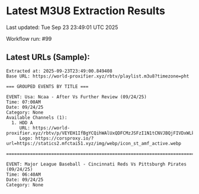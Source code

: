 # Latest M3U8 Extraction Results

Last updated: Tue Sep 23 23:49:01 UTC 2025

Workflow run: #99

## Latest URLs (Sample):
```
Extracted at: 2025-09-23T23:49:00.849408
Base URL: https://world-proxifier.xyz/rbtv/playlist.m3u8?timezone=pht

=== GROUPED EVENTS BY TITLE ===

EVENT: Usa: Ncaa - After Vs Further Review (09/24/25)
Time: 07:00AM
Date: 09/24/25
Category: None
Available Channels (1):
  1. HDD A
     URL: https://world-proxifier.xyz/rbtv/p/VEYEH1IfBgYCQihWAlUxQDFCMzJSFzI1N1tCNVJBQjFIVDxWLkIqHiwHKhYaCisVEwcqFxcEExYR/index.m3u8
     Logo: https://corsproxy.io/?url=https://statics2.mfctai51.xyz/img/webp/icon_st_amf_active.webp

================================================================================

EVENT: Major League Baseball - Cincinnati Reds Vs Pittsburgh Pirates (09/24/25)
Time: 06:40AM
Date: 09/24/25
Category: None
```
